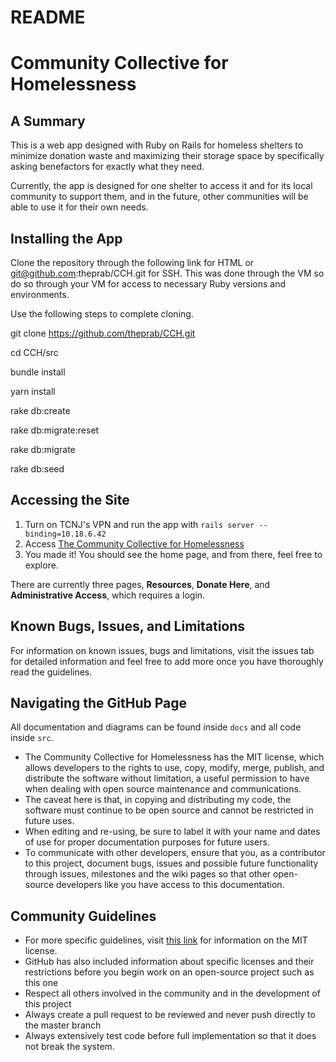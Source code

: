 # README

# Community Collective for Homelessness

## A Summary

This is a web app designed with Ruby on Rails for homeless shelters to minimize donation waste and maximizing their storage space by specifically asking benefactors for exactly what they need.

Currently, the app is designed for one shelter to access it and for its local community to support them, and in the future, other communities will be able to use it for their own needs.

## Installing the App

Clone the repository through the following link [](https://github.com/theprab/CCH.git) for HTML or git@github.com:theprab/CCH.git for SSH. This was done through the VM so do so through your VM for access to necessary Ruby versions and environments.

Use the following steps to complete cloning.

git clone https://github.com/theprab/CCH.git

cd CCH/src

bundle install

yarn install

rake db:create

rake db:migrate:reset

rake db:migrate

rake db:seed

## Accessing the Site

1. Turn on TCNJ's VPN and run the app with
```rails server --binding=10.18.6.42```
2. Access [The Community Collective for Homelessness](http://csc415-server42.hpc.tcnj.edu:3000/)
3. You made it! You should see the home page, and from there, feel free to explore.

There are currently three pages, **Resources**, **Donate Here**, and **Administrative Access**, which requires a login.

## Known Bugs, Issues, and Limitations
For information on known issues, bugs and limitations, visit the issues tab for detailed information and feel free to add more once you have thoroughly read the guidelines.

## Navigating the GitHub Page

All documentation and diagrams can be found inside `docs` and all code inside `src`.

* The Community Collective for Homelessness has the MIT license, which allows developers to the rights to use, copy, modify, merge, publish, and distribute the software without limitation, a useful permission to have when dealing with open source maintenance and communications. 
* The caveat here is that, in copying and distributing my code, the software must continue to be open source and cannot be restricted in future uses.
* When editing and re-using, be sure to label it with your name and dates of use for proper documentation purposes for future users.
* To communicate with other developers, ensure that you, as a contributor to this project, document bugs, issues and possible future functionality through issues, milestones and the wiki pages so that other open-source developers like you have access to this documentation.

## Community Guidelines
* For more specific guidelines, visit [this link](https://opensource.org/licenses/MIT) for information on the MIT license.
* GitHub has also included information about specific licenses and their restrictions before you begin work on an open-source project such as this one
* Respect all others involved in the community and in the development of this project
* Always create a pull request to be reviewed and never push directly to the master branch
* Always extensively test code before full implementation so that it does not break the system.

